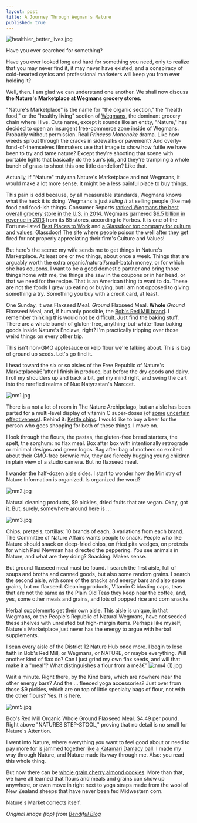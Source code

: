 ```yaml
---
layout: post
title: A Journey Through Wegman's Nature
published: true
---
```


![healthier_better_lives.jpg](https://draftin.com:443/images/25073?token=erMwlkUY0lBVCZN4D4-8mImCvJNK227-b-C3ByS-NRw-GNDUj3inc5B5OyK5zZgtwtVQRoUjefhtwdWPZdgfALM)

Have you ever searched for something?

Have you ever looked long and hard for something you need, only to realize that you may never find it, it may never have existed, and a conspiracy of cold-hearted cynics and professional marketers will keep you from ever holding it?

Well, then. I am glad we can understand one another. We shall now discuss **the Nature's Marketplace at Wegmans grocery stores.**

"Nature's Marketplace" is the name for "the organic section," the "health food," or the "healthy living" section of [Wegmans](http://wegmans.com), the dominant grocery chain where I live. Cute name, except it sounds like an entity, "Nature," has decided to open an insurgent free-commerce zone inside of Wegmans. Probably without permission. Real _Princess Mononoke_ drama. Like how weeds sprout through the cracks in sidewalks or pavement? And overly-fond-of-themselves filmmakers use that image to show how futile we have been to try and tame nature? Except they're shooting that scene with portable lights that basically do the sun's job, and they're trampling a whole bunch of grass to shoot this one little dandelion? Like that.

Actually, if "Nature" truly ran Nature's Marketplace and not Wegmans, it would make a lot more sense. It might be a less painful place to buy things.

This pain is odd because, by all measurable standards, Wegmans knows what the heck it is doing. Wegmans is just _killing it_ at selling people (like me) food and food-ish things. Consumer Reports [ranked Wegmans the best overall grocery store in the U.S. in 2014](http://www.usatoday.com/story/news/nation-now/2014/03/27/grocery-stores-consumer-reports-rankings/6967537/). Wegmans garnered [$6.5 billion in revenue in 2013](http://www.forbes.com/companies/wegmans-food-markets/) from its 85 stores, according to Forbes. It is one of the Fortune-listed [Best Places to Work](http://www.wegmans.com/webapp/wcs/stores/servlet/PressReleaseDetailView?langId=-1&storeId=10052&catalogId=10002&productId=774706) and [a Glassdoor top company for culture and values](http://www.glassdoor.com/Top-Companies-for-Culture-and-Values-LST_KQ0,36.htm). Glassdoor! The site where people poison the well after they get fired for not properly appreciating their firm's Culture and Values!

But here's the scene: my wife sends me to get things in Nature's Marketplace. At least one or two things, about once a week. Things that are arguably worth the extra organic/natural/small-batch money, or for which she has coupons. I want to be a good domestic partner and bring those things home with me, the things she saw in the coupons or in her head, or that we need for the recipe. That is an American thing to want to do. These are not the foods I grew up eating or buying, but I am not opposed to giving something a try. Something you buy with a credit card, at least.

One Sunday, it was Flaxseed Meal. _Ground_ Flaxseed Meal. **Whole** _Ground_ Flaxseed Meal, and, if humanly possible, the [Bob's Red Mill brand](http://www.bobsredmill.com/flaxseed-meal.html). I remember thinking this would not be difficult. Just find the baking stuff. There are a whole bunch of gluten-free, anything-but-white-flour baking goods inside Nature's Enclave, right? I'm practically tripping over those weird things on every other trip.

This isn't non-GMO applesauce or kelp flour we're talking about. This is bag of ground up seeds. Let's go find it.

I head toward the six or so aisles of the Free Republic of Nature's Marketplaceâ€”after I finish in produce, but before the dry goods and dairy. I roll my shoulders up and back a bit, get my mind right, and swing the cart into the rarefied realms of Nue Natyrzstan's Marccet.

![nm1.jpg](https://draftin.com:443/images/24757?token=mKuMy--ut58I4m2PonLD5dqnmegFuDJIehBbt73PUtyAO02cwzbpyr2oF3knktoNwT24NE6-7G-hj_uhwUoBtR0)

There is a not a lot of room in The Nature Archipelago, but an aisle has been parted for a multi-level display of vitamin C super-doses (of [some](http://onlinelibrary.wiley.com/doi/10.1002/14651858.CD000980.pub4/abstract) [uncertain](http://www.webmd.com/cold-and-flu/cold-guide/vitamin-c-for-common-cold) [effectiveness](http://www.livescience.com/36045-vitamin-colds.html
)). Behind it: [Kettle chips](https://en.wikipedia.org/wiki/Kettle_Foods). I would like to buy a beer for the person who goes shopping for both of these things. I move on.

I look through the flours, the pastas, the gluten-free bread starters, the spelt, the sorghum: no flax meal. Box after box with intentionally retrograde or minimal designs and green logos. Bag after bag of mothers so excited about their GMO-free brownie mix, they are fiercely hugging young children in plain view of a studio camera. But no flaxseed meal.

I wander the half-dozen aisle sides. I start to wonder how the Ministry of Nature Information is organized. Is organized the word?

![nm2.jpg](https://draftin.com:443/images/25066?token=kJ1Y0ywSdPWGIcIP2hmT64A1mbKWtg4SDhLVB6lDWgvbRbmJC9gyvD0UiCUv-XoBLmKDS1HwuO1Uvr6AmUdVRBg) 

Natural cleaning products, $9 pickles, dried fruits that are vegan. Okay, got it. But, surely, somewhere around here is ...

![nm3.jpg](https://draftin.com:443/images/25067?token=WRaDNetrePOfSLL-dsTYnVWB8JhqswyTIe-_tcVEh-I8-Bd7AQTpLnsddV33qJM12a-DvkFvwKee-OcIiwxXbPI)

Chips, pretzels, tortillas: 10 brands of each, 3 variations from each brand. The Committee of Nature Affairs wants people to snack. People who like Nature should snack on deep-fried chips, on fried pita wedges, on pretzels for which Paul Newman has directed the peppering. You see animals in Nature, and what are they doing? Snacking. Makes sense.

But ground flaxseed meal must be found. I search the first aisle, full of soups and broths and canned goods, but also some random grains. I search the second aisle, with some of the snacks and energy bars and also some grains, but no flaxseed. Cleaning products, Vitamin C blasting caps, teas that are not the same as the Plain Old Teas they keep near the coffee, and, yes, some other meals and grains, and lots of popped rice and corn snacks. 

Herbal supplements get their own aisle. This aisle is unique, in that Wegmans, or the People's Republic of Natural Wegmans, have not seeded these shelves with unrelated but high-margin items. Perhaps like myself, Nature's Marketplace just never has the energy to argue with herbal supplements.

I scan every aisle of the District 12 Nature Hub once more. I begin to lose faith in Bob's Red Mill, or Wegmans, or NATURE, or maybe everything. Will another kind of flax do? Can I just grind my own flax seeds, and will that make it a "meal"? What distinguishes a flour from a meâ€” ![nm4 (1).jpg](https://draftin.com:443/images/25071?token=2_sDJRtCE0l6lkape3zP1SCNDm8Dv2owjwkCV6ViuvvKr3ShIFmQ3x_BTIY8KTEWFHBb2AuwdFVzh_IUt1kxmE4) 

Wait a minute. Right there, by the Kind bars, which are nowhere near the other energy bars? And the ... fleeced yoga accessories? Just over from those $9 pickles, which are on top of little specialty bags of flour, not with the other flours? Yes. It is here.

![nm5.jpg](https://draftin.com:443/images/25072?token=brkyy8jTXV-1WsF5bPSlz8vWS-9YxcdQsI5hJ9Z-C1drNpYH-XUenmzWl9w0iKm8f6K5tLpdPxY9fmxkGYba6ps)

Bob's Red Mill Organic Whole Ground Flaxseed Meal. $4.49 per pound. Right above "NATURES STEP-STOOL," proving that no detail is no small for Nature's Attention.

I went into Nature, where everything you want to feel good about or need to pay more for is jammed together [like a Katamari Damacy ball](http://media.edge-online.com/wp-content/uploads/sites/117/oldfiles/katamari_damacy_vita_02.jpg). I made my way through Nature, and Nature made its way through me. Also: you read this whole thing. 

But now there can be [whole grain cherry almond cookies](http://www.wegmans.com/webapp/wcs/stores/servlet/ProductDisplay?langId=-1&storeId=10052&catalogId=10002&productId=807389). More than that, we have all learned that flours and meals and grains can show up anywhere, or even move in right next to yoga straps made from the wool of New Zealand sheeps that have never been fed Midwestern corn.

Nature's Market corrects itself.

_Original image (top) from [Bendiful Blog](http://www.bendifulblog.com/wegmans-healthier-better-lives-event/)_
